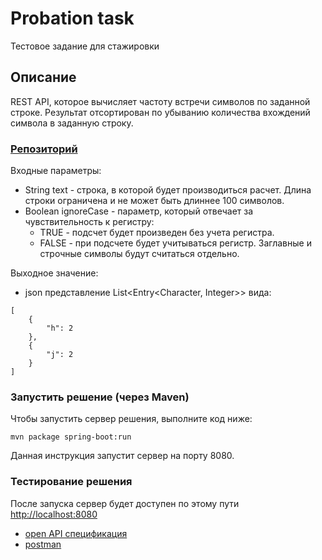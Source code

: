 # Probation task 
Тестовое задание для стажировки
## Описание
REST API, которое вычисляет частоту встречи символов по заданной строке. 
Результат отсортирован по убыванию количества вхождений символа в заданную строку.

### [Репозиторий](https://github.com/GrayRoof/t1-task/tree/dev)

Входные параметры: 
- String text - строка, в которой будет производиться расчет. Длина строки ограничена и не может быть длиннее 100 символов.
- Boolean ignoreCase - параметр, который отвечает за чувствительность к регистру: 
  - TRUE - подсчет будет произведен без учета регистра.
  - FALSE - при подсчете будет учитываться регистр. Заглавные и строчные символы будут считаться отдельно.

Выходное значение: 
- json представление List<Entry<Character, Integer>> вида: 
```
[
    {
        "h": 2
    },
    {
        "j": 2
    }
]
```

### Запустить решение (через Maven)
Чтобы запустить сервер решения, выполните код ниже:

```
mvn package spring-boot:run
```

Данная инструкция запустит сервер на порту 8080.

### Тестирование решения
После запуска сервер будет доступен по этому пути [http://localhost:8080](http://localhost:8080)
- [open API спецификация](https://github.com/GrayRoof/t1-task/blob/dev/src/main/resources/t1_probation_task-openapi.yaml)
- [postman](https://github.com/GrayRoof/t1-task/blob/dev/src/main/resources/t1%20probation%20task.postman_collection.json)

